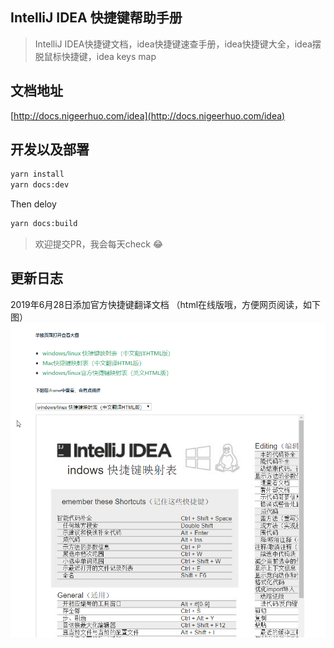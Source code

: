 ## IntelliJ IDEA 快捷键帮助手册
>IntelliJ IDEA快捷键文档，idea快捷键速查手册，idea快捷键大全，idea摆脱鼠标快捷键，idea keys map


## 文档地址
[http://docs.nigeerhuo.com/idea](http://docs.nigeerhuo.com/idea)

## 开发以及部署
```bash
yarn install
yarn docs:dev
```
Then deloy
```bash
yarn docs:build
```

> 欢迎提交PR，我会每天check :joy:


## 更新日志
2019年6月28日添加官方快捷键翻译文档 （html在线版哦，方便网页阅读，如下图）
<img src="chrome_2019-06-28_15-55-33.png"/>


